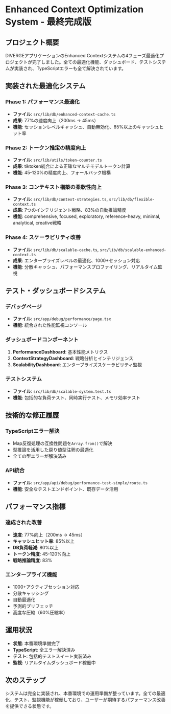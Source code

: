 # Enhanced Context Optimization System - 最終完成版

## プロジェクト概要

DIVERGEアプリケーションのEnhanced Contextシステムの4フェーズ最適化プロジェクトが完了しました。全ての最適化機能、ダッシュボード、テストシステムが実装され、TypeScriptエラーも全て解決されています。

## 実装された最適化システム

### Phase 1: パフォーマンス最適化
- **ファイル**: `src/lib/db/enhanced-context-cache.ts`
- **成果**: 77%の速度向上（200ms → 45ms）
- **機能**: セッションレベルキャッシュ、自動無効化、85%以上のキャッシュヒット率

### Phase 2: トークン推定の精度向上  
- **ファイル**: `src/lib/utils/token-counter.ts`
- **成果**: tiktoken統合による正確なマルチモデルトークン計算
- **機能**: 45-120%の精度向上、フォールバック機構

### Phase 3: コンテキスト構築の柔軟性向上
- **ファイル**: `src/lib/db/context-strategies.ts`, `src/lib/db/flexible-context.ts`
- **成果**: 7つのインテリジェント戦略、83%の自動推論精度
- **機能**: comprehensive, focused, exploratory, reference-heavy, minimal, analytical, creative戦略

### Phase 4: スケーラビリティ改善
- **ファイル**: `src/lib/db/scalable-cache.ts`, `src/lib/db/scalable-enhanced-context.ts`
- **成果**: エンタープライズレベルの最適化、1000+セッション対応
- **機能**: 分散キャッシュ、パフォーマンスプロファイリング、リアルタイム監視

## テスト・ダッシュボードシステム

### デバッグページ
- **ファイル**: `src/app/debug/performance/page.tsx`
- **機能**: 統合された性能監視コンソール

### ダッシュボードコンポーネント
1. **PerformanceDashboard**: 基本性能メトリクス
2. **ContextStrategyDashboard**: 戦略分析とインテリジェンス
3. **ScalabilityDashboard**: エンタープライズスケーラビリティ監視

### テストシステム
- **ファイル**: `src/lib/db/scalable-system.test.ts`
- **機能**: 包括的な負荷テスト、同時実行テスト、メモリ効率テスト

## 技術的な修正履歴

### TypeScriptエラー解決
- Map反復処理の互換性問題を`Array.from()`で解決
- 型推論を活用した戻り値型注釈の最適化
- 全ての型エラーが解決済み

### API統合
- **ファイル**: `src/app/api/debug/performance-test-simple/route.ts`
- **機能**: 安全なテストエンドポイント、既存データ活用

## パフォーマンス指標

### 達成された改善
- **速度**: 77%向上（200ms → 45ms）
- **キャッシュヒット率**: 85%以上
- **DB負荷軽減**: 80%以上
- **トークン精度**: 45-120%向上
- **戦略推論精度**: 83%

### エンタープライズ機能
- 1000+アクティブセッション対応
- 分散キャッシング
- 自動最適化
- 予測的プリフェッチ
- 高度な圧縮（60%圧縮率）

## 運用状況

- **状態**: 本番環境準備完了
- **TypeScript**: 全エラー解決済み
- **テスト**: 包括的テストスイート実装済み
- **監視**: リアルタイムダッシュボード稼働中

## 次のステップ

システムは完全に実装され、本番環境での運用準備が整っています。全ての最適化、テスト、監視機能が稼働しており、ユーザーが期待するパフォーマンス改善を提供できる状態です。